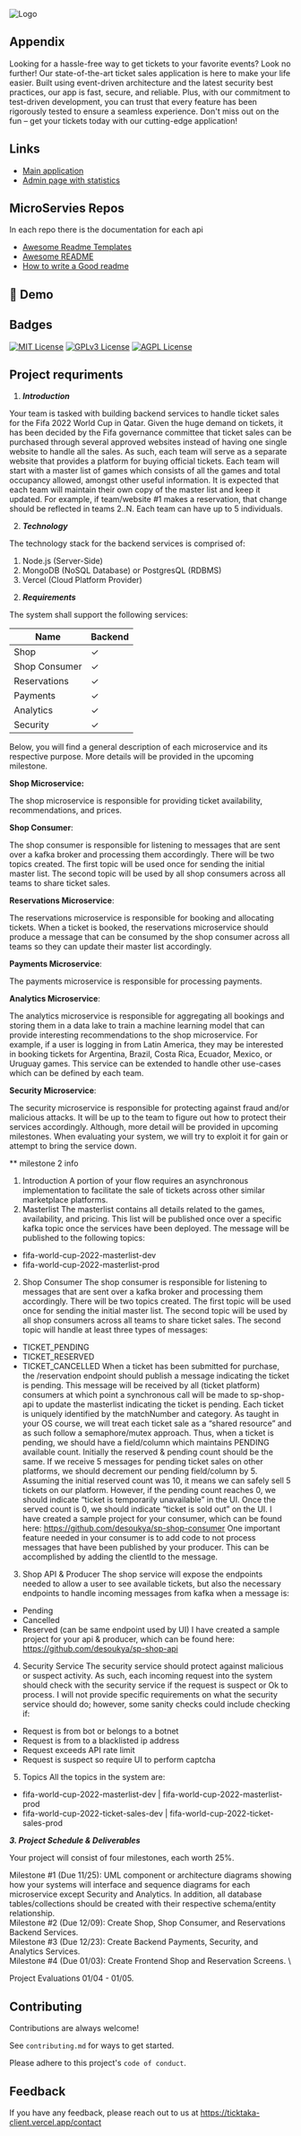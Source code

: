 ![Logo](https://i.ibb.co/k4DJxwM/Screen-Shot-2023-01-27-at-5-56-54-PM.png)

## Appendix
Looking for a hassle-free way to get tickets to your favorite events? Look no further! Our state-of-the-art ticket sales application is here to make your life easier. Built using event-driven architecture and the latest security best practices, our app is fast, secure, and reliable. Plus, with our commitment to test-driven development, you can trust that every feature has been rigorously tested to ensure a seamless experience. Don't miss out on the fun – get your tickets today with our cutting-edge application!

## Links
 - [Main application](https://ticktaka-client.vercel.app/)
 - [Admin page with statistics](https://ticketaka-admin-dashboard.vercel.app/#/admin/default)


## MicroServies Repos
In each repo there is the documentation for each api
 - [Awesome Readme Templates](https://awesomeopensource.com/project/elangosundar/awesome-README-templates)
 - [Awesome README](https://github.com/matiassingers/awesome-readme)
 - [How to write a Good readme](https://bulldogjob.com/news/449-how-to-write-a-good-readme-for-your-github-project)


## 🚀 Demo


## Badges

[![MIT License](https://img.shields.io/badge/License-MIT-green.svg)](https://choosealicense.com/licenses/mit/)
[![GPLv3 License](https://img.shields.io/badge/License-GPL%20v3-yellow.svg)](https://opensource.org/licenses/)
[![AGPL License](https://img.shields.io/badge/license-AGPL-blue.svg)](http://www.gnu.org/licenses/agpl-3.0)


## Project requriments

1. ***Introduction***

Your team is tasked with building backend services to handle ticket sales for the Fifa 2022 World Cup in Qatar. Given the huge demand on tickets, it has been decided by the Fifa governance committee that ticket sales can be purchased through several approved websites instead of having one single website to handle all the sales. As such, each team will serve as a separate website that provides a platform for buying official tickets. Each team will start with a master list of games which consists of all the games and total occupancy allowed, amongst other useful information. It is expected that each team will maintain their own copy of the master list and keep it updated. For example, if team/website #1 makes a reservation, that change should be reflected in teams 2..N. Each team can have up to 5 individuals.

2. ***Technology***

The technology stack for the backend services is comprised of:

1) Node.js (Server-Side)
1) MongoDB (NoSQL Database) or PostgresQL (RDBMS)
1) Vercel (Cloud Platform Provider)
2. ***Requirements***

The system shall support the following services:

|**Name**|**Backend**|
| - | - |
|Shop|✓|
|Shop Consumer|✓|
|Reservations|✓|
|Payments|✓|
|Analytics|✓|
|Security|✓|
Below, you will find a general description of each microservice and its respective purpose. More details will be provided in the upcoming milestone.

**Shop Microservice:**

The shop microservice is responsible for providing ticket availability, recommendations, and prices.

**Shop Consumer**:

The shop consumer is responsible for listening to messages that are sent over a kafka broker and processing them accordingly. There will be two topics created. The first topic will be used once for sending the initial master list. The second topic will be used by all shop consumers across all teams to share ticket sales.

**Reservations Microservice**:

The reservations microservice is responsible for booking and allocating tickets. When a ticket is booked, the reservations microservice should produce a message that can be consumed by the shop consumer across all teams so they can update their master list accordingly.

**Payments Microservice**:

The payments microservice is responsible for processing payments.

**Analytics Microservice**:

The analytics microservice is responsible for aggregating all bookings and storing them in a data lake to train a machine learning model that can provide interesting recommendations to the shop microservice. For example, if a user is logging in from Latin America, they may be interested in booking tickets for Argentina, Brazil, Costa Rica, Ecuador, Mexico, or Uruguay games. This service can be extended to handle other use-cases which can be defined by each team.

**Security Microservice**:

The security microservice is responsible for protecting against fraud and/or malicious attacks. It will be up to the team to figure out how to protect their services accordingly. Although, more detail will be provided in upcoming milestones. When evaluating your system, we will try to exploit it for gain or attempt to bring the service down.

** milestone 2 info

1. Introduction
A portion of your flow requires an asynchronous implementation to facilitate the sale of tickets across
other similar marketplace platforms.
2. Masterlist
The masterlist contains all details related to the games, availability, and pricing. This list will be published
once over a specific kafka topic once the services have been deployed. The message will be published to
the following topics:

- fifa-world-cup-2022-masterlist-dev
- fifa-world-cup-2022-masterlist-prod
2. Shop Consumer
The shop consumer is responsible for listening to messages that are sent over a kafka broker and
processing them accordingly. There will be two topics created. The first topic will be used once for
sending the initial master list. The second topic will be used by all shop consumers across all teams to
share ticket sales. The second topic will handle at least three types of messages:
- TICKET_PENDING
- TICKET_RESERVED
- TICKET_CANCELLED
When a ticket has been submitted for purchase, the /reservation endpoint should publish a message
indicating the ticket is pending. This message will be received by all (ticket platform) consumers at which
point a synchronous call will be made to sp-shop-api to update the masterlist indicating the ticket is
pending. Each ticket is uniquely identified by the matchNumber and category. As taught in your OS
course, we will treat each ticket sale as a “shared resource” and as such follow a semaphore/mutex
approach. Thus, when a ticket is pending, we should have a field/column which maintains PENDING
available count. Initially the reserved & pending count should be the same. If we receive 5 messages for
pending ticket sales on other platforms, we should decrement our pending field/column by 5. Assuming
the initial reserved count was 10, it means we can safely sell 5 tickets on our platform. However, if the
pending count reaches 0, we should indicate “ticket is temporarily unavailable” in the UI. Once the served
count is 0, we should indicate “ticket is sold out” on the UI.
I have created a sample project for your consumer, which can be found here:
https://github.com/desoukya/sp-shop-consumer
One important feature needed in your consumer is to add code to not process messages that have been
published by your producer. This can be accomplished by adding the clientId to the message.


3. Shop API & Producer
The shop service will expose the endpoints needed to allow a user to see available tickets, but also the
necessary endpoints to handle incoming messages from kafka when a message is:

- Pending
- Cancelled
- Reserved (can be same endpoint used by UI)
I have created a sample project for your api & producer, which can be found here:
https://github.com/desoukya/sp-shop-api
4. Security Service
The security service should protect against malicious or suspect activity. As such, each incoming request
into the system should check with the security service if the request is suspect or Ok to process. I will not
provide specific requirements on what the security service should do; however, some sanity checks could
include checking if:
- Request is from bot or belongs to a botnet
- Request is from to a blacklisted ip address
- Request exceeds API rate limit
- Request is suspect so require UI to perform captcha
5. Topics
All the topics in the system are:
- fifa-world-cup-2022-masterlist-dev | fifa-world-cup-2022-masterlist-prod
- fifa-world-cup-2022-ticket-sales-dev | fifa-world-cup-2022-ticket-sales-prod

***3. Project Schedule & Deliverables***

Your project will consist of four milestones, each worth 25%.

Milestone #1 (Due 11/25): UML component or architecture diagrams showing how your systems will interface and sequence diagrams for each microservice except Security and Analytics. In addition, all database tables/collections should be created with their respective schema/entity relationship. \
Milestone #2 (Due 12/09): Create Shop, Shop Consumer, and Reservations Backend Services.\
Milestone #3 (Due 12/23): Create Backend Payments, Security, and Analytics Services. \
Milestone #4 (Due 01/03): Create Frontend Shop and Reservation Screens. \

Project Evaluations 01/04 - 01/05.

## Contributing

Contributions are always welcome!

See `contributing.md` for ways to get started.

Please adhere to this project's `code of conduct`.

## Feedback

If you have any feedback, please reach out to us at https://ticktaka-client.vercel.app/contact
